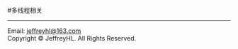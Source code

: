 #多线程相关


***	
Email: [jeffreyhl@163.com](jeffreyhl@163.com)<br>
Copyright &copy; JeffreyHL. All Rights Reserved.
